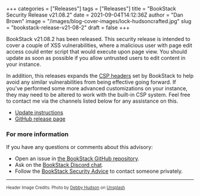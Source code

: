 +++
categories = ["Releases"]
tags = ["Releases"]
title = "BookStack Security Release v21.08.2"
date = 2021-09-04T14:12:36Z
author = "Dan Brown"
image = "/images/blog-cover-images/lock-hudsoncrafted.jpg"
slug = "bookstack-release-v21-08-2"
draft = false
+++

BookStack v21.08.2 has been released. This security release is intended to cover a couple of XSS
vulnerabilities, where a malicious user with page edit access could enter script that would execute
upon page view. You should update as soon as possible if you allow untrusted users to edit content
in your instance.

In addition, this releases expands the [CSP headers](https://developer.mozilla.org/en-US/docs/Web/HTTP/CSP)
set by BookStack to help avoid any similar vulnerabilities from being effective going forward.
If you've performed some more advanced customizations on your instance, they may need to be altered
to work with the built-in CSP system. Feel free to contact me via the channels listed below for any assistance 
on this.

* [Update instructions](https://www.bookstackapp.com/docs/admin/updates)
* [GitHub release page](https://github.com/BookStackApp/BookStack/releases/tag/v21.08.2)


### For more information

If you have any questions or comments about this advisory:
* Open an issue in [the BookStack GitHub repository](https://github.com/BookStackApp/BookStack/issues).
* Ask on the [BookStack Discord chat](https://discord.gg/ztkBqR2).
* Follow the [BookStack Security Advice](https://github.com/BookStackApp/BookStack#-security) to contact someone privately.

----

<span style="font-size: 0.8em;opacity:0.9;">Header Image Credits: <span>Photo by <a href="https://unsplash.com/@hudsoncrafted?utm_source=unsplash&amp;utm_medium=referral&amp;utm_content=creditCopyText">Debby Hudson</a> on <a href="https://unsplash.com/?utm_source=unsplash&amp;utm_medium=referral&amp;utm_content=creditCopyText">Unsplash</a></span></span>